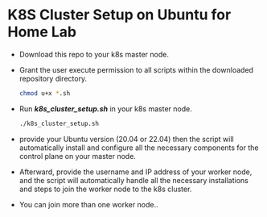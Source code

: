 # K8S Cluster Setup on Ubuntu for Home Lab

- Download this repo to your k8s master node.

- Grant the user execute permission to all scripts within the downloaded repository directory.
  ```bash
  chmod u+x *.sh
  ```

- Run ***k8s_cluster_setup.sh*** in your k8s master node.
  ```bash
  ./k8s_cluster_setup.sh
  ```

- provide your Ubuntu version (20.04 or 22.04) then the script will automatically install and configure all the necessary components for the control plane on your master node.

- Afterward, provide the username and IP address of your worker node, and the script will automatically handle all the necessary installations and steps to join the worker node to the k8s cluster.

- You can join more than one worker node..


